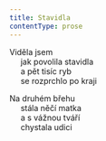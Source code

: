 ```yaml
---
title: Stavidla
contentType: prose
---
```


<section>

Viděla jsem  
     jak povolila stavidla  
     a pět tisíc ryb  
     se rozprchlo po kraji

Na druhém břehu  
     stála něčí matka  
     a s vážnou tváří  
     chystala udici

</section>

